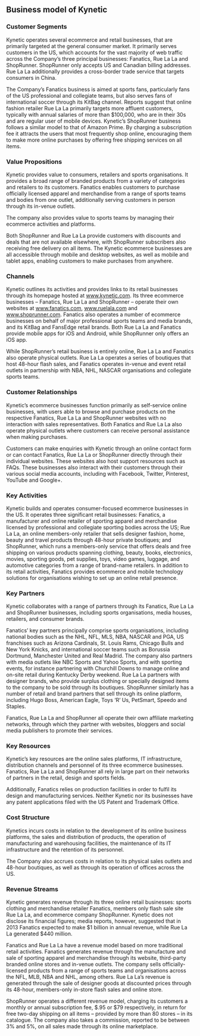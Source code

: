 Business model of Kynetic
-------------------------

 ### Customer Segments

 Kynetic operates several ecommerce and retail businesses, that are primarily targeted at the general consumer market. It primarily serves customers in the US, which accounts for the vast majority of web traffic across the Company’s three principal businesses: Fanatics, Rue La La and ShopRunner. ShopRunner only accepts US and Canadian billing addresses. Rue La La additionally provides a cross-border trade service that targets consumers in China.

 The Company’s Fanatics business is aimed at sports fans, particularly fans of the US professional and collegiate teams, but also serves fans of international soccer through its KitBag channel. Reports suggest that online fashion retailer Rue La La primarily targets more affluent customers, typically with annual salaries of more than $100,000, who are in their 30s and are regular user of mobile devices. Kynetic’s ShopRunner business follows a similar model to that of Amazon Prime. By charging a subscription fee it attracts the users that most frequently shop online, encouraging them to make more online purchases by offering free shipping services on all items.

 ### Value Propositions

 Kynetic provides value to consumers, retailers and sports organisations. It provides a broad range of branded products from a variety of categories and retailers to its customers. Fanatics enables customers to purchase officially licensed apparel and merchandise from a range of sports teams and bodies from one outlet, additionally serving customers in person through its in-venue outlets.

 The company also provides value to sports teams by managing their ecommerce activities and platforms.

 Both ShopRunner and Rue La La provide customers with discounts and deals that are not available elsewhere, with ShopRunner subscribers also receiving free delivery on all items. The Kynetic ecommerce businesses are all accessible through mobile and desktop websites, as well as mobile and tablet apps, enabling customers to make purchases from anywhere.

 ### Channels

 Kynetic outlines its activities and provides links to its retail businesses through its homepage hosted at www.kynetic.com. Its three ecommerce businesses – Fanatics, Rue La La and ShopRunner – operate their own websites at www.fanatics.com, www.ruelala.com and www.shoprunner.com. Fanatics also operates a number of ecommerce businesses on behalf of major professional sports teams and media brands, and its KitBag and FansEdge retail brands. Both Rue La La and Fanatics provide mobile apps for iOS and Android, while ShopRunner only offers an iOS app.

 While ShopRunner’s retail business is entirely online, Rue La La and Fanatics also operate physical outlets. Rue La La operates a series of boutiques that host 48-hour flash sales, and Fanatics operates in-venue and event retail outlets in partnership with NBA, NHL, NASCAR organisations and collegiate sports teams.

 ### Customer Relationships

 Kynetic’s ecommerce businesses function primarily as self-service online businesses, with users able to browse and purchase products on the respective Fanatics, Rue La La and ShopRunner websites with no interaction with sales representatives. Both Fanatics and Rue La La also operate physical outlets where customers can receive personal assistance when making purchases.

 Customers can make enquiries with Kynetic through an online contact form or can contact Fanatics, Rue La La or ShopRunner directly through their individual websites. These websites also host support resources such as FAQs. These businesses also interact with their customers through their various social media accounts, including with Facebook, Twitter, Pinterest, YouTube and Google+.

 ### Key Activities

 Kynetic builds and operates consumer-focused ecommerce businesses in the US. It operates three significant retail businesses: Fanatics, a manufacturer and online retailer of sporting apparel and merchandise licensed by professional and collegiate sporting bodies across the US; Rue La La, an online members-only retailer that sells designer fashion, home, beauty and travel products through 48-hour private boutiques; and ShopRunner, which runs a members-only service that offers deals and free shipping on various products spanning clothing, beauty, books, electronics, movies, sporting goods, pet supplies, toys, video games, luggage, and automotive categories from a range of brand-name retailers. In addition to its retail activities, Fanatics provides ecommerce and mobile technology solutions for organisations wishing to set up an online retail presence.

 ### Key Partners

 Kynetic collaborates with a range of partners through its Fanatics, Rue La La and ShopRunner businesses, including sports organisations, media houses, retailers, and consumer brands.

 Fanatics’ key partners principally comprise sports organisations, including national bodies such as the NHL, NFL, MLS, NBA, NASCAR and PGA, US franchises such as Arizona Cardinals, St. Louis Rams, Chicago Bulls and New York Knicks, and international soccer teams such as Borussia Dortmund, Manchester United and Real Madrid. The company also partners with media outlets like NBC Sports and Yahoo Sports, and with sporting events, for instance partnering with Churchill Downs to manage online and on-site retail during Kentucky Derby weekend. Rue La La partners with designer brands, who provide surplus clothing or specially designed items to the company to be sold through its boutiques. ShopRunner similarly has a number of retail and brand partners that sell through its online platform, including Hugo Boss, American Eagle, Toys ‘R’ Us, PetSmart, Speedo and Staples.

 Fanatics, Rue La La and ShopRunner all operate their own affiliate marketing networks, through which they partner with websites, bloggers and social media publishers to promote their services.

 ### Key Resources

 Kynetic’s key resources are the online sales platforms, IT infrastructure, distribution channels and personnel of its three ecommerce businesses. Fanatics, Rue La La and ShopRunner all rely in large part on their networks of partners in the retail, design and sports fields.

 Additionally, Fanatics relies on production facilities in order to fulfil its design and manufacturing services. Neither Kynetic nor its businesses have any patent applications filed with the US Patent and Trademark Office.

 ### Cost Structure

 Kynetics incurs costs in relation to the development of its online business platforms, the sales and distribution of products, the operation of manufacturing and warehousing facilities, the maintenance of its IT infrastructure and the retention of its personnel.

 The Company also accrues costs in relation to its physical sales outlets and 48-hour boutiques, as well as through its operation of offices across the US.

 ### Revenue Streams

 Kynetic generates revenue through its three online retail businesses: sports clothing and merchandise retailer Fanatics, members only flash sale site Rue La La, and ecommerce company ShopRunner. Kynetic does not disclose its financial figures; media reports, however, suggested that in 2013 Fanatics expected to make $1 billion in annual revenue, while Rue La La generated $440 million.

 Fanatics and Rue La La have a revenue model based on more traditional retail activities. Fanatics generates revenue through the manufacture and sale of sporting apparel and merchandise through its website, third-party branded online stores and in-venue outlets. The company sells officially-licensed products from a range of sports teams and organisations across the NFL, MLB, NBA and NHL, among others. Rue La La’s revenue is generated through the sale of designer goods at discounted prices through its 48-hour, members-only in-store flash sales and online store.

 ShopRunner operates a different revenue model, charging its customers a monthly or annual subscription fee, $.95 or $79 respectively, in return for free two-day shipping on all items – provided by more than 80 stores – in its catalogue. The company also takes a commission, reported to be between 3% and 5%, on all sales made through its online marketplace.